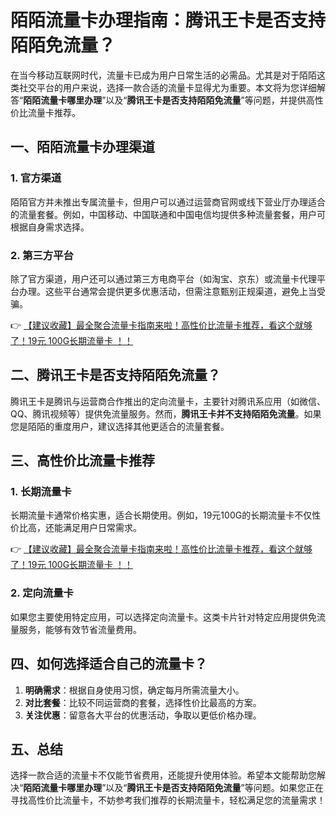 # 陌陌流量卡办理指南：腾讯王卡是否支持陌陌免流量？

在当今移动互联网时代，流量卡已成为用户日常生活的必需品。尤其是对于陌陌这类社交平台的用户来说，选择一款合适的流量卡显得尤为重要。本文将为您详细解答“**陌陌流量卡哪里办理**”以及“**腾讯王卡是否支持陌陌免流量**”等问题，并提供高性价比流量卡推荐。

## 一、陌陌流量卡办理渠道

### 1. 官方渠道
陌陌官方并未推出专属流量卡，但用户可以通过运营商官网或线下营业厅办理适合的流量套餐。例如，中国移动、中国联通和中国电信均提供多种流量套餐，用户可根据自身需求选择。

### 2. 第三方平台
除了官方渠道，用户还可以通过第三方电商平台（如淘宝、京东）或流量卡代理平台办理。这些平台通常会提供更多优惠活动，但需注意甄别正规渠道，避免上当受骗。

👉 [【建议收藏】最全聚合流量卡指南来啦！高性价比流量卡推荐，看这个就够了！19元 100G长期流量卡 ！！](https://bit.ly/Liuliangka)

## 二、腾讯王卡是否支持陌陌免流量？

腾讯王卡是腾讯与运营商合作推出的定向流量卡，主要针对腾讯系应用（如微信、QQ、腾讯视频等）提供免流量服务。然而，**腾讯王卡并不支持陌陌免流量**。如果您是陌陌的重度用户，建议选择其他更适合的流量套餐。

## 三、高性价比流量卡推荐

### 1. 长期流量卡
长期流量卡通常价格实惠，适合长期使用。例如，19元100G的长期流量卡不仅性价比高，还能满足用户日常需求。

👉 [【建议收藏】最全聚合流量卡指南来啦！高性价比流量卡推荐，看这个就够了！19元 100G长期流量卡 ！！](https://bit.ly/Liuliangka)

### 2. 定向流量卡
如果您主要使用特定应用，可以选择定向流量卡。这类卡片针对特定应用提供免流量服务，能够有效节省流量费用。

## 四、如何选择适合自己的流量卡？

1. **明确需求**：根据自身使用习惯，确定每月所需流量大小。
2. **对比套餐**：比较不同运营商的套餐，选择性价比最高的方案。
3. **关注优惠**：留意各大平台的优惠活动，争取以更低价格办理。

## 五、总结

选择一款合适的流量卡不仅能节省费用，还能提升使用体验。希望本文能帮助您解决“**陌陌流量卡哪里办理**”以及“**腾讯王卡是否支持陌陌免流量**”等问题。如果您正在寻找高性价比流量卡，不妨参考我们推荐的长期流量卡，轻松满足您的流量需求！